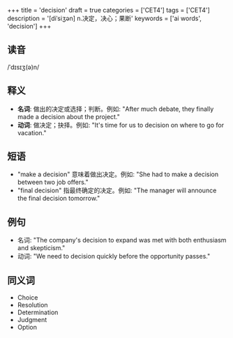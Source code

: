 +++
title = 'decision'
draft = true
categories = ['CET4']
tags = ['CET4']
description = '[diˈsiʒən] n.决定，决心；果断'
keywords = ['ai words', 'decision']
+++

## 读音
/ˈdɪsɪʒ(ə)n/

## 释义
- **名词**: 做出的决定或选择；判断。例如: "After much debate, they finally made a decision about the project."
- **动词**: 做决定；抉择。例如: "It's time for us to decision on where to go for vacation."

## 短语
- "make a decision" 意味着做出决定。例如: "She had to make a decision between two job offers."
- "final decision" 指最终确定的决定。例如: "The manager will announce the final decision tomorrow."

## 例句
- 名词: "The company's decision to expand was met with both enthusiasm and skepticism."
- 动词: "We need to decision quickly before the opportunity passes."

## 同义词
- Choice
- Resolution
- Determination
- Judgment
- Option

